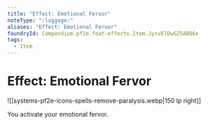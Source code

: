 ```yaml
---
title: "Effect: Emotional Fervor"
noteType: ":luggage:"
aliases: "Effect: Emotional Fervor"
foundryId: Compendium.pf2e.feat-effects.Item.JysvElDwGZ5ABQ6x
tags:
  - Item
---
```


# Effect: Emotional Fervor
![[systems-pf2e-icons-spells-remove-paralysis.webp|150 lp right]]

You activate your emotional fervor.
